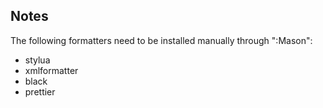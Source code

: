 ## Notes

The following formatters need to be installed manually through ":Mason":
- stylua
- xmlformatter
- black
- prettier

